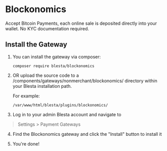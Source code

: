 # Blockonomics

Accept Bitcoin Payments, each online sale is deposited directly into your wallet. No KYC documentation required.

## Install the Gateway

1. You can install the gateway via composer:

    ```
    composer require blesta/blockonomics
    ```

2. OR upload the source code to a /components/gateways/nonmerchant/blockonomics/ directory within
your Blesta installation path.

    For example:

    ```
    /var/www/html/blesta/plugins/blockonomics/
    ```

3. Log in to your admin Blesta account and navigate to
> Settings > Payment Gateways

4. Find the Blockonomics gateway and click the "Install" button to install it

5. You're done!
